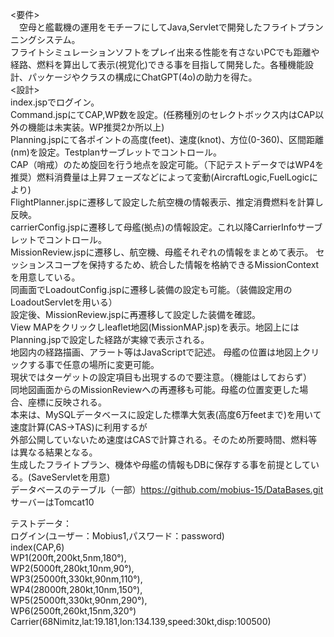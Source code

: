 <要件><br/>
　空母と艦載機の運用をモチーフにしてJava,Servletで開発したフライトプランニングシステム。<br/>
フライトシミュレーションソフトをプレイ出来る性能を有さないPCでも距離や経路、燃料を算出して表示(視覚化)できる事を目指して開発した。各種機能設計、パッケージやクラスの構成にChatGPT(4o)の助力を得た。<br/>
<設計><br/>
index.jspでログイン。<br/>
Command.jspにてCAP,WP数を設定。(任務種別のセレクトボックス内はCAP以外の機能は未実装。WP推奨2か所以上)<br/>
Planning.jspにて各ポイントの高度(feet)、速度(knot)、方位(0-360)、区間距離(nm)を設定。Testplanサーブレットでコントロール。<br/>
CAP（哨戒）のため旋回を行う地点を設定可能。（下記テストデータではWP4を推奨）燃料消費量は上昇フェーズなどによって変動(AircraftLogic,FuelLogicにより)<br/>
FlightPlanner.jspに遷移して設定した航空機の情報表示、推定消費燃料を計算し反映。<br/>
carrierConfig.jspに遷移して母艦(拠点)の情報設定。これ以降CarrierInfoサーブレットでコントロール。<br/>
MissionReview.jspに遷移し、航空機、母艦それぞれの情報をまとめて表示。
セッションスコープを保持するため、統合した情報を格納できるMissionContextを用意している。<br/>
同画面でLoadoutConfig.jspに遷移し装備の設定も可能。（装備設定用のLoadoutServletを用いる）<br/>
設定後、MissionReview.jspに再遷移して設定した装備を確認。<br/>
View MAPをクリックしleaflet地図(MissionMAP.jsp)を表示。地図上にはPlanning.jspで設定した経路が実線で表示される。<br/>
地図内の経路描画、アラート等はJavaScriptで記述。
母艦の位置は地図上クリックする事で任意の場所に変更可能。<br/>
現状ではターゲットの設定項目も出現するので要注意。（機能はしておらず）<br/>
同地図画面からのMissionReviewへの再遷移も可能。母艦の位置変更した場合、座標に反映される。<br/>
本来は、MySQLデータベースに設定した標準大気表(高度6万feetまで)を用いて速度計算(CAS→TAS)に利用するが<br/>
外部公開していないため速度はCASで計算される。そのため所要時間、燃料等は異なる結果となる。<br/>
生成したフライトプラン、機体や母艦の情報もDBに保存する事を前提としている。(SaveServletを用意)<br/>
データベースのテーブル（一部）https://github.com/mobius-15/DataBases.git<br/>
サーバーはTomcat10<br/>

テストデータ：<br/>ログイン(ユーザー：Mobius1,パスワード：password)<br/>index(CAP,6)<br/>WP1(200ft,200kt,5nm,180°),<br/>WP2(5000ft,280kt,10nm,90°),<br/>WP3(25000ft,330kt,90nm,110°),<br/>WP4(28000ft,280kt,10nm,150°),<br/>WP5(25000ft,330kt,90nm,290°),<br/>WP6(2500ft,260kt,15nm,320°)<br/>Carrier(68Nimitz,lat:19.181,lon:134.139,speed:30kt,disp:100500)
